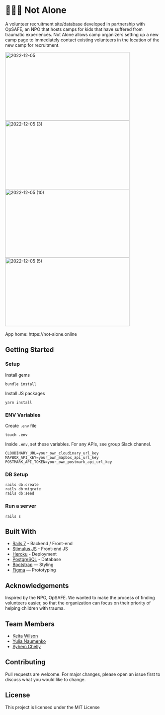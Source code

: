 # 👩‍👧‍👦 Not Alone

A volunteer recruitment site/database developed in partnership with OpSAFE, an NPO that hosts camps for kids that have suffered from traumatic experiences. Not Alone allows camp organizers setting up a new camp page to immediately contact existing volunteers in the location of the new camp for recruitment.


<div class="d-flex">
<img width="400" height="220" alt="2022-12-05" src="https://user-images.githubusercontent.com/114859704/205578629-a6f2c743-c3f4-4b87-b652-bf84e83d3e05.png">
<img width="400" height="220" alt="2022-12-05 (3)" src="https://user-images.githubusercontent.com/114859704/205578759-36901c20-b5ce-4a05-a81a-128fa43feddf.png">
</div>

<div class="d-flex">
<img width="400" height="220" alt="2022-12-05 (10)" src="https://user-images.githubusercontent.com/114859704/205578790-57c57ea1-ea17-48f9-8d94-4e435159eeb2.png">
<img width="400" height="220" alt="2022-12-05 (5)" src="https://user-images.githubusercontent.com/114859704/205578968-64c63d66-aff2-4604-b3f0-c0e28cf259d8.png">
</div>


<br>
App home: https://not-alone.online
   

## Getting Started
### Setup

Install gems
```
bundle install
```
Install JS packages
```
yarn install
```

### ENV Variables
Create `.env` file
```
touch .env
```
Inside `.env`, set these variables. For any APIs, see group Slack channel.
```
CLOUDINARY_URL=your_own_cloudinary_url_key
MAPBOX_API_KEY=your_own_mapbox_api_url_key
POSTMARK_API_TOKEN=your_own_postmark_api_url_key

```

### DB Setup
```
rails db:create
rails db:migrate
rails db:seed
```

### Run a server
```
rails s
```

## Built With
- [Rails 7](https://guides.rubyonrails.org/) - Backend / Front-end
- [Stimulus JS](https://stimulus.hotwired.dev/) - Front-end JS
- [Heroku](https://heroku.com/) - Deployment
- [PostgreSQL](https://www.postgresql.org/) - Database
- [Bootstrap](https://getbootstrap.com/) — Styling
- [Figma](https://www.figma.com) — Prototyping

## Acknowledgements
Inspired by the NPO, OpSAFE. We wanted to make the process of finding volunteers easier, so that the organization can focus on their priority of helping children with trauma.

## Team Members
- [Keita Wilson](https://www.linkedin.com/in/keita-wilson-1234aa142/)
- [Yulia Naumenko](https://www.linkedin.com/in/yulia-naumenko-bba121119/)
- [Ayhem Chelly](https://github.com/41FUTURE)

## Contributing
Pull requests are welcome. For major changes, please open an issue first to discuss what you would like to change.

## License
This project is licensed under the MIT License
